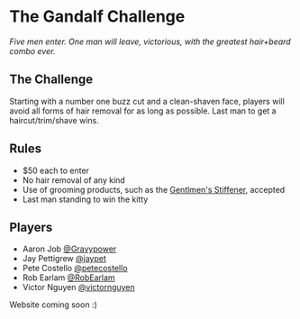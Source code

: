 # The Gandalf Challenge

_Five men enter. One man will leave, victorious, with the greatest hair+beard combo ever._

## The Challenge

Starting with a number one buzz cut and a clean-shaven face, players will avoid all forms of hair removal for as long as possible. Last man to get a haircut/trim/shave wins.

## Rules

- $50 each to enter
- No hair removal of any kind
- Use of grooming products, such as the [Gentlmen's Stiffener](http://www.captainfawcett.com/), accepted
- Last man standing to win the kitty

## Players

- Aaron Job [@Gravypower](http://twitter.com/gravypower)
- Jay Pettigrew [@jaypet](http://twitter.com/jaypet)
- Pete Costello [@petecostello](http://twitter.com/petecostello)
- Rob Earlam [@RobEarlam](http://twitter.com/robearlam)
- Victor Nguyen [@victornguyen](http://twitter.com/victornguyen)

Website coming soon :)